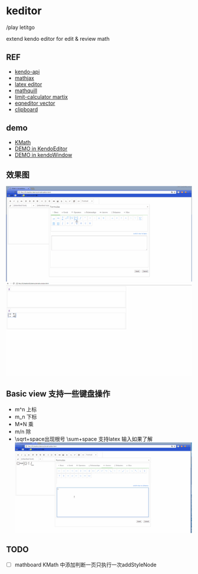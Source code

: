 # keditor 

/play letitgo

extend kendo editor for edit &amp; review   math

## REF

- [kendo-api](http://docs.telerik.com/kendo-ui/api/javascript/ui/editor#events-execute)
- [mathjax](http://docs.mathjax.org/en/latest/start.html)
- [latex editor](https://arachnoid.com/latex/)
- [mathquill](http://mathquill.com/)
- [limit-calculator martix](https://www.symbolab.com/solver/limit-calculator)
- [eqneditor vector](https://www.codecogs.com/latex/eqneditor.php)
- [clipboard](https://clipboardjs.com/)
## demo

- [KMath](https://sharpgui.github.io/keditor/demos/mathboard.html)
- [DEMO in KendoEditor](https://sharpgui.github.io/keditor/demos/kmath.editor.html)
- [DEMO in kendoWindow](https://sharpgui.github.io/keditor/demos/kmath.window.html)

## 效果图

![](pic/mathEditor.gif)
![](pic/Copy.gif)

## Basic view 支持一些键盘操作
- m^n  上标
- m_n  下标
- M*N  乘
- m/n  除
- \sqrt+space出现根号  \sum+space             支持latex 输入如果了解
![](pic/basic.gif)

## TODO
- [ ] mathboard KMath 中添加判断一页只执行一次addStyleNode
